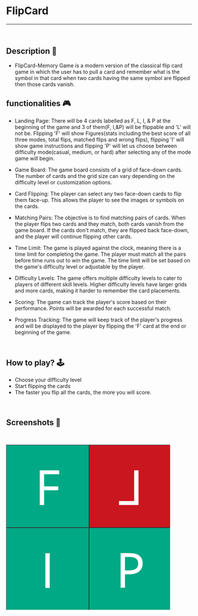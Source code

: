 # **FlipCard**

---

<br>

## **Description 📃** 
- FlipCard-Memory Game is a modern version of the classical flip card game in which the user has to pull a card
and remember what is the symbol in that card when two cards having the same symbol are flipped then those cards vanish.


## **functionalities 🎮** 
- Landing Page: There will be 4 cards labelled as F, L, I, & P at the beginning of the game and 3 of them(F, I,&P) will be flippable and 'L' will not be. Flipping 'F' will show Figures(stats including the best score of all three modes, total flips, matched flips and wrong flips), flipping 'I' will show game instructions and flipping 'P' will let us choose between difficulty mode(casual, medium, or hard) after selecting any of the mode game will begin.

- Game Board: The game board consists of a grid of face-down cards. The number of cards and the grid size can vary depending on the difficulty level or customization options.

- Card Flipping: The player can select any two face-down cards to flip them face-up. This allows the player to see the images or symbols on the cards.

- Matching Pairs: The objective is to find matching pairs of cards. When the player flips two cards and they match, both cards vanish from the game board. If the cards don't match, they are flipped back face-down, and the player will continue flipping other cards.

- Time Limit: The game is played against the clock, meaning there is a time limit for completing the game. The player must match all the pairs before time runs out to win the game. The time limit will be set based on the game's difficulty level or adjustable by the player.

- Difficulty Levels: The game offers multiple difficulty levels to cater to players of different skill levels. Higher difficulty levels have larger grids and more cards, making it harder to remember the card placements.

- Scoring: The game can track the player's score based on their performance. Points will be awarded for each successful match.

- Progress Tracking: The game will keep track of the player's progress and will be displayed to the player by flipping the 'F' card at the end or beginning of the game.
<br>

## **How to play? 🕹️**
- Choose your difficulty level
- Start flipping the cards
- The faster you flip all the cards, the more you will score.
<br>

## **Screenshots 📸**

<br>

![Game image](../../assets/images/FlipCard.png)

<br>

